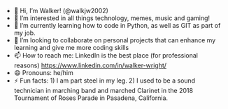 - 👋 Hi, I’m Walker! (@walkjw2002)
- 👀 I’m interested in all things technology, memes, music and gaming!
- 🌱 I’m currently learning how to code in Python, as well as GIT as part of my job.
- 💞️ I’m looking to collaborate on personal projects that can enhance my learning and give me more coding skills
- 📫 How to reach me: LinkedIn is the best place (for professional reasons) https://www.linkedin.com/in/walker-wright/
- 😄 Pronouns: he/him
- ⚡ Fun facts: 1) I am part steel in my leg. 2) I used to be a sound technician in marching band and marched Clarinet in the 2018 Tournament of Roses Parade in Pasadena, California.

<!---
walkjw2002/walkjw2002 is a ✨ special ✨ repository because its `README.md` (this file) appears on your GitHub profile.
You can click the Preview link to take a look at your changes.
--->
